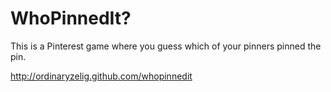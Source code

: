 WhoPinnedIt?
===========

This is a Pinterest game where you guess which of your pinners pinned the pin.

http://ordinaryzelig.github.com/whopinnedit
